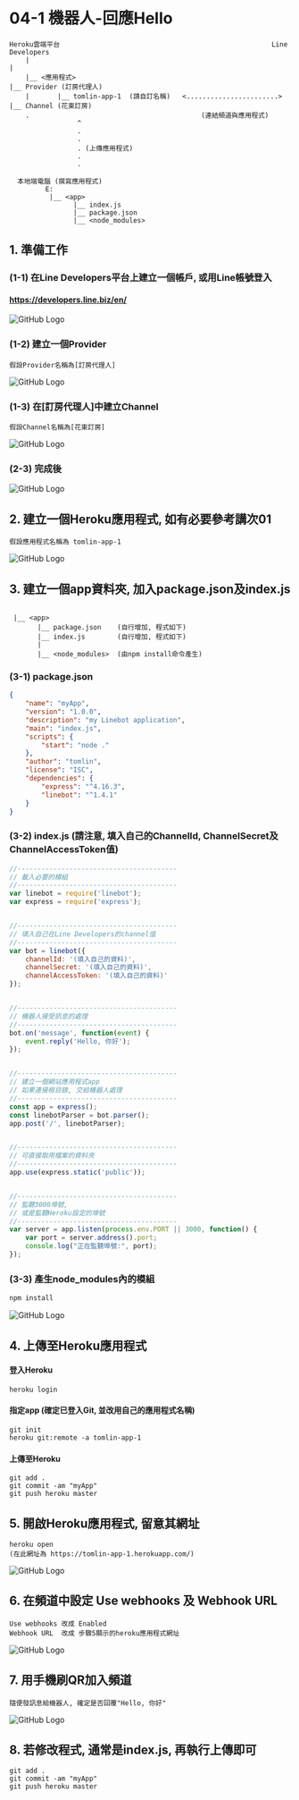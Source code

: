 # 04-1 機器人-回應Hello

```
Heroku雲端平台                                                     Line Developers
    |                                                                    |
    |__ <應用程式>                                                        |__ Provider (訂房代理人)
    |       |__ tomlin-app-1  (請自訂名稱)   <.......................>           |__ Channel (花東訂房)       
    .                                           (連結頻道與應用程式)                                 
                 ^                
                 .
                 .
                 . (上傳應用程式)
                 .
                 .
      
  本地端電腦 (撰寫應用程式)
         E:
          |__ <app>
                |__ index.js
                |__ package.json
                |__ <node_modules>
```
  

## 1. 準備工作

### (1-1) 在Line Developers平台上建立一個帳戶, 或用Line帳號登入

#### https://developers.line.biz/en/
![GitHub Logo](/imgs/4-1-1.jpg)


### (1-2) 建立一個Provider
```
假設Provider名稱為[訂房代理人] 
```
![GitHub Logo](/imgs/4-2-1.jpg)


### (1-3) 在[訂房代理人]中建立Channel
```
假設Channel名稱為[花東訂房] 
```
![GitHub Logo](/imgs/4-2-2.jpg)


### (2-3) 完成後 

![GitHub Logo](/imgs/4-2-3.jpg)

## 2. 建立一個Heroku應用程式, 如有必要參考講次01
```
假設應用程式名稱為 tomlin-app-1
```
![GitHub Logo](/imgs/1-3-2.jpg)



## 3. 建立一個app資料夾, 加入package.json及index.js
```

 |__ <app>
       |__ package.json    (自行增加, 程式如下)
       |__ index.js        (自行增加, 程式如下)
       |
       |__ <node_modules>  (由npm install命令產生)
```


### (3-1) package.json
``` json
{
    "name": "myApp",
    "version": "1.0.0",
    "description": "my Linebot application",
    "main": "index.js",
    "scripts": {
        "start": "node ."
    },
    "author": "tomlin",
    "license": "ISC",
    "dependencies": {        
        "express": "^4.16.3",
        "linebot": "^1.4.1"
    }
}
```


### (3-2) index.js (請注意, 填入自己的ChannelId, ChannelSecret及ChannelAccessToken值)
``` js
//----------------------------------------
// 載入必要的模組
//----------------------------------------
var linebot = require('linebot');
var express = require('express');


//----------------------------------------
// 填入自己在Line Developers的channel值
//----------------------------------------
var bot = linebot({
    channelId: '(填入自己的資料)',
    channelSecret: '(填入自己的資料)',
    channelAccessToken: '(填入自己的資料)'
});


//----------------------------------------
// 機器人接受訊息的處理
//----------------------------------------
bot.on('message', function(event) {
    event.reply('Hello, 你好');  
});


//----------------------------------------
// 建立一個網站應用程式app
// 如果連接根目錄, 交給機器人處理
//----------------------------------------
const app = express();
const linebotParser = bot.parser();
app.post('/', linebotParser);


//----------------------------------------
// 可直接取用檔案的資料夾
//----------------------------------------
app.use(express.static('public'));


//----------------------------------------
// 監聽3000埠號, 
// 或是監聽Heroku設定的埠號
//----------------------------------------
var server = app.listen(process.env.PORT || 3000, function() {
    var port = server.address().port;
    console.log("正在監聽埠號:", port);
});
```


### (3-3) 產生node_modules內的模組
``` js
npm install
```
![GitHub Logo](/imgs/4-3-1.jpg)


## 4. 上傳至Heroku應用程式

#### 登入Heroku
```
heroku login
```

#### 指定app (確定已登入Git, 並改用自己的應用程式名稱)
```
git init
heroku git:remote -a tomlin-app-1
```

#### 上傳至Heroku
```
git add .
git commit -am "myApp"
git push heroku master
```

## 5. 開啟Heroku應用程式, 留意其網址

```
heroku open
(在此網址為 https://tomlin-app-1.herokuapp.com/)
```
![GitHub Logo](/imgs/4-5-1.jpg)


## 6. 在頻道中設定 Use webhooks 及 Webhook URL
```
Use webhooks 改成 Enabled
Webhook URL  改成 步驟5顯示的heroku應用程式網址
```
![GitHub Logo](/imgs/4-6-1.jpg)



## 7. 用手機刷QR加入頻道
```
隨便發訊息給機器人, 確定是否回覆"Hello, 你好"
```
![GitHub Logo](/imgs/4-7-1.jpg)


## 8. 若修改程式, 通常是index.js, 再執行上傳即可
```
git add .
git commit -am "myApp"
git push heroku master
```

